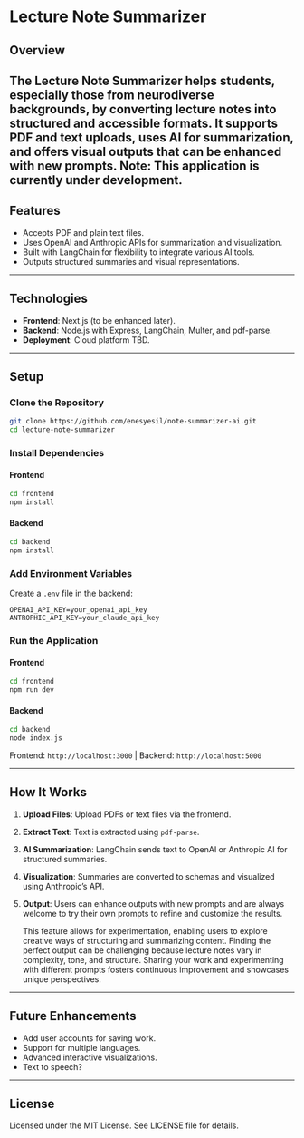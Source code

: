 # Lecture Note Summarizer

## Overview
The **Lecture Note Summarizer** helps students, especially those from neurodiverse backgrounds, by converting lecture notes into structured and accessible formats. It supports PDF and text uploads, uses AI for summarization, and offers visual outputs that can be enhanced with new prompts.
Note: This application is currently under development.
---

## Features
- Accepts PDF and plain text files.
- Uses OpenAI and Anthropic APIs for summarization and visualization.
- Built with LangChain for flexibility to integrate various AI tools.
- Outputs structured summaries and visual representations.

---

## Technologies
- **Frontend**: Next.js (to be enhanced later).
- **Backend**: Node.js with Express, LangChain, Multer, and pdf-parse.
- **Deployment**: Cloud platform TBD.

---

## Setup

### Clone the Repository
```bash
git clone https://github.com/enesyesil/note-summarizer-ai.git
cd lecture-note-summarizer
```

### Install Dependencies
#### Frontend
```bash
cd frontend
npm install
```
#### Backend
```bash
cd backend
npm install
```

### Add Environment Variables
Create a `.env` file in the backend:
```
OPENAI_API_KEY=your_openai_api_key
ANTROPHIC_API_KEY=your_claude_api_key
```

### Run the Application
#### Frontend
```bash
cd frontend
npm run dev
```
#### Backend
```bash
cd backend
node index.js
```
Frontend: `http://localhost:3000` | Backend: `http://localhost:5000`

---

## How It Works
1. **Upload Files**: Upload PDFs or text files via the frontend.
2. **Extract Text**: Text is extracted using `pdf-parse`.
3. **AI Summarization**: LangChain sends text to OpenAI or Anthropic AI for structured summaries.
4. **Visualization**: Summaries are converted to schemas and visualized using Anthropic’s API.
5. **Output**: Users can enhance outputs with new prompts and are always welcome to try their own prompts to refine and customize the results. 

   This feature allows for experimentation, enabling users to explore creative ways of structuring and summarizing content. Finding the perfect output can be challenging because lecture notes vary in complexity, tone, and structure. Sharing your work and experimenting with different prompts fosters continuous improvement and showcases unique perspectives.

---

## Future Enhancements
- Add user accounts for saving work.
- Support for multiple languages.
- Advanced interactive visualizations.
- Text to speech?

---

## License
Licensed under the MIT License. See LICENSE file for details.
